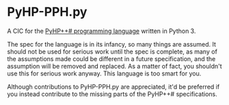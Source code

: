 # PyHP-PPH.py

A CIC for the [PyHP++# programming language](https://github.com/PyHP-pph/PyHP-pph) written in Python 3.

The spec for the language is in its infancy, so many things are assumed. It should not be used for serious work until the spec is complete, as many of the assumptions made could be different in a future specification, and the assumption will be removed and replaced. As a matter of fact, you shouldn't use this for serious work anyway. This language is too smart for you.

Although contributions to PyHP-PPH.py are appreciated, it'd be preferred if you instead contribute to the missing parts of the PyHP++# specifications.
